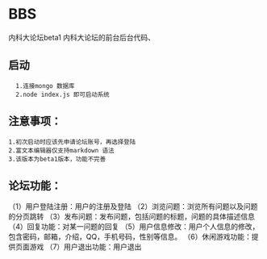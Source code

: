 # BBS
内科大论坛beta1
  内科大论坛的前台后台代码、
  
  ## 启动
      1.连接mongo 数据库
      2.node index.js 即可启动系统
      
  ## 注意事项：
    1.初次启动时应该先申请论坛账号，再选择登陆
    2.富文本编辑器仅支持markdown 语法
    3.该版本为beta1版本，功能不完善

  ## 论坛功能：
（1）用户登陆注册：用户的注册及登陆
（2）浏览问题：浏览所有问题以及问题的分页跳转
（3）发布问题：发布问题，包括问题的标题，问题的具体描述信息
（4）回复功能：对某一问题的回复
（5）用户信息修改：用户个人信息的修改，包含密码，邮箱，介绍，QQ，手机号码，性别等信息。
（6）休闲游戏功能：提供页面游戏
（7）用户退出功能：用户退出
